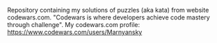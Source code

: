 Repository containing my solutions of puzzles (aka kata) from website codewars.com.
"Codewars is where developers achieve code mastery through challenge".
My codewars.com profile: https://www.codewars.com/users/Marnyansky